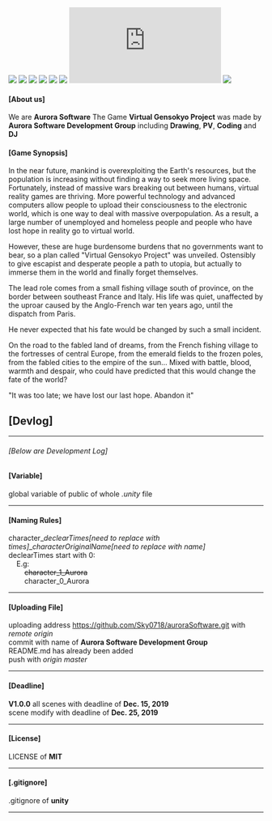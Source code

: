 [![](https://img.shields.io/appveyor/ci/gruntjs/grunt)](https://github.com/Sky0718/auroraSoftware/)
[![](https://img.shields.io/bower/l/bootstrap)](https://github.com/Sky0718/auroraSoftware/)
[![](https://img.shields.io/vaadin-directory/rating-count/vaadinvaadin-grid)](https://github.com/Sky0718/auroraSoftware/)
[![](https://img.shields.io/ubuntu/v/ubuntu-wallpapers/bionic)](https://github.com/Sky0718/auroraSoftware/)
[![](https://img.shields.io/nodeping/status/jkiwn052-ntpp-4lbb-8d45-ihew6d9ucoei?down_color=lightgrey&down_message=online&up_color=green&up_message=online)](https://github.com/Sky0718/auroraSoftware/)
[![](https://img.shields.io/cii/level/1)](https://github.com/Sky0718/auroraSoftware/)
[![](https://img.shields.io/gitter/room/nwjs/nw.js)](https://github.com/Sky0718/auroraSoftware/)
[![](https://img.shields.io/npm/v/@cycle/core)](https://github.com/Sky0718/auroraSoftware/)

#### [About us] ####
We are **Aurora Software**
The Game **Virtual Gensokyo Project** was made by **Aurora Software Development Group** including **Drawing**, **PV**, **Coding** and **DJ**

#### [Game Synopsis] ####
In the near future, mankind is overexploiting the Earth's resources, but the population is increasing without finding a way to seek more living space. Fortunately, instead of massive wars breaking out between humans, virtual reality games are thriving. More powerful technology and advanced computers allow people to upload their consciousness to the electronic world, which is one way to deal with massive overpopulation. As a result, a large number of unemployed and homeless people and people who have lost hope in reality go to virtual world.  
  
However, these are huge burdensome burdens that no governments want to bear, so a plan called "Virtual Gensokyo Project" was unveiled. Ostensibly to give escapist and desperate people a path to utopia, but actually to immerse them in the world and finally forget themselves.  
  
The lead role comes from a small fishing village south of province, on the border between southeast France and Italy. His life was quiet, unaffected by the uproar caused by the Anglo-French war ten years ago, until the dispatch from Paris.  
  
He never expected that his fate would be changed by such a small incident.  
  
On the road to the fabled land of dreams, from the French fishing village to the fortresses of central Europe, from the emerald fields to the frozen poles, from the fabled cities to the empire of the sun... Mixed with battle, blood, warmth and despair, who could have predicted that this would change the fate of the world?  
  
"It was too late; we have lost our last hope. Abandon it"  




## [Devlog] ##
* * *
###### [Below are Development Log] ######

#### [Variable] ####
global variable of public of whole *.unity* file  

* * *

#### [Naming Rules] ####
character_*declearTimes[need to replace with times]*_*characterOriginalName[need to replace with name]*  
declearTimes start with 0:  
&nbsp; &nbsp; E.g:  
        &nbsp; &nbsp; &nbsp; &nbsp; ~~character_1_Aurora~~   
        &nbsp; &nbsp; &nbsp; &nbsp; character_0_Aurora  

* * *

#### [Uploading File] ###
uploading address https://github.com/Sky0718/auroraSoftware.git with *remote origin*  
commit with name of **Aurora Software Development Group**  
README.md has already been added  
push with *origin master*  

* * *

#### [Deadline] ####
**V1.0.0**
all scenes with deadline of **Dec. 15, 2019**  
scene modify with deadline of **Dec. 25, 2019**  

* * *

#### [License] ####
LICENSE of **MIT**  

* * *

#### [.gitignore] ####
.gitignore of **unity**  

* * *
